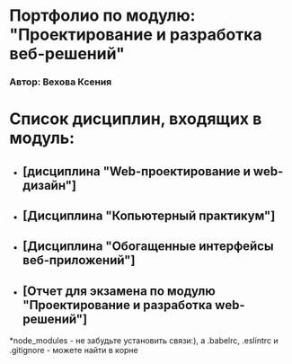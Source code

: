 # Портфолио по модулю: "Проектирование и разработка веб-решений" 
  ###  Автор: Вехова Ксения 

# Список дисциплин, входящих в модуль:
* ## [дисциплина "Web-проектирование и web-дизайн"] 

* ## [Дисциплина "Копьютерный практикум"]
  
* ## [Дисциплина "Обогащенные интерфейсы веб-приложений"]
  
* ## [Отчет для экзамена по модулю "Проектирование и разработка web-решений"]


*node_modules - не забудьте установить связи:), а .babelrc, .eslintrc и .gitignore - можете найти в корне
